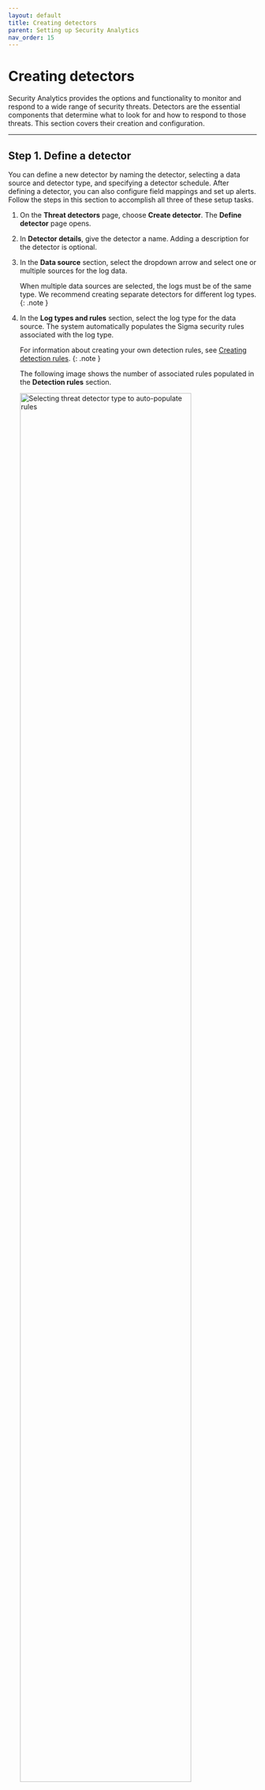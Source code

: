 ```yaml
---
layout: default
title: Creating detectors
parent: Setting up Security Analytics
nav_order: 15
---
```


# Creating detectors

Security Analytics provides the options and functionality to monitor and respond to a wide range of security threats. Detectors are the essential components that determine what to look for and how to respond to those threats. This section covers their creation and configuration. 

---
## Step 1. Define a detector

You can define a new detector by naming the detector, selecting a data source and detector type, and specifying a detector schedule. After defining a detector, you can also configure field mappings and set up alerts. Follow the steps in this section to accomplish all three of these setup tasks.

1. On the **Threat detectors** page, choose **Create detector**. The **Define detector** page opens.
1. In **Detector details**, give the detector a name. Adding a description for the detector is optional. 
1. In the **Data source** section, select the dropdown arrow and select one or multiple sources for the log data.
    
    When multiple data sources are selected, the logs must be of the same type. We recommend creating separate detectors for different log types.
    {: .note }
    
1. In the **Log types and rules** section, select the log type for the data source. The system automatically populates the Sigma security rules associated with the log type.
   
   For information about creating your own detection rules, see [Creating detection rules]({{site.url}}{{site.baseurl}}/security-analytics/usage/rules/#creating-detection-rules).
   {: .note }
   
   The following image shows the number of associated rules populated in the **Detection rules** section.

    <img src="{{site.url}}{{site.baseurl}}/images/Security/detector_rules.png" alt="Selecting threat detector type to auto-populate rules" width="85%">
    
    When you select **Network events**, **CloudTrail logs**, or **S3 access logs** as the log type, the system automatically creates a detector dashboard. The dashboard offers visualizations for the detector and can provide security-related insight into log source data. For more information about visualizations, see [Building data visualizations]({{site.url}}{{site.baseurl}}/dashboards/visualize/viz-index/).
    
    You can skip the next step for applying select rules if you are satisfied with those automatically populated by the system. Otherwise, go to the next step to select rules individually.
    {: .note }
    
1. Expand **Detection rules** to show the list of available detection rules for the selected log type. Initially, all rules are selected by default. The following image illustrates this.

    <img src="{{site.url}}{{site.baseurl}}/images/Security/select_rules.png" alt="Select or deselect rules that the detector will use for findings" width="85%">

    * Use the toggle to the left of **Rule name** to select or deselect rules.
    * Use the **Rule severity** and **Source** dropdown lists to filter the rules you want to select from. 
    * Use the **Search** bar to search for specific rules.

    To quickly select one or more known rules and dismiss others, first deselect all rules by turning off the **Rule name** toggle, then search for your target rule names and select each individually by turning its toggle on.
    {: .tip }
    
---
## Step 2. Create field mappings

The field mapping step matches field names from the detector rule with field names from the log index being used to provide data. Creating field mappings allows the system to accurately pass event data from the log to the detector and then use the data to trigger alerts.

The data source (log index), log type, and detection rules specified in the first step determine which fields are available for mapping. For example, when "Windows logs" is selected as the log type, this parameter, along with the specific detection rules, determines the list of detection field names available for the mapping. Similarly, the selected data source determines the list of log source field names that are available for the mapping.

The system uses prepackaged Sigma rules for detector creation. It can automatically map important fields for a specific log type with the corresponding fields in the Sigma rules. The field mapping step presents a view of automatically mapped fields while also providing the option to customize, change, or add new field mappings. When a detector includes customized rules, you can follow this step to manually map detector rule field names to log source field names.

Because the system has the ability to automatically map field names, this step is optional. However, the more fields that can be mapped between detector fields and log source fields, the greater the accuracy of generated findings.

#### A note on field names

If you choose to perform manual field mapping, you should be familiar with the field names in the log index and have an understanding of the data contained in those fields. If you have an understanding of the log source fields in the index, the mapping is typically a straightforward process.

Security Analytics takes advantage of prepackaged Sigma rules for security event detection. Therefore, the field names are derived from a Sigma rule field standard. To make them easier to identify, however, we have created aliases for the Sigma rule fields based on the open-source Elastic Common Schema (ECS) specification. These alias rule field names are the field names used in these steps. They appear in the **Detector field name** column of the mapping tables.

Although the ECS rule field names are largely self-explanatory, you can find predefined mappings of the Sigma rule field names to ECS rule field names, for all supported log types, in the GitHub Security Analytics repository. Navigate to the [OSMappings](https://github.com/opensearch-project/security-analytics/tree/main/src/main/resources/OSMapping) folder and select the file for the specific log type. For example, to see the Sigma rule fields that correspond to ECS rule fields for the Windows log type, select the [`windows_logtype.json` file](https://github.com/opensearch-project/security-analytics/blob/main/src/main/resources/OSMapping/windows_logtype.json). The `raw_field` value in the file represents the Sigma rule field name in the mapping.

#### Amazon Security Lake logs

[Amazon Security Lake](https://docs.aws.amazon.com/security-lake/latest/userguide/what-is-security-lake.html) converts security log and event data to the [Open Cybersecurity Schema Framework](https://docs.aws.amazon.com/security-lake/latest/userguide/open-cybersecurity-schema-framework.html) (OCSF) to normalize combined data and facilitate its management. OpenSearch supports ingestion of log data from Security Lake in the OCSF format, and Security Analytics can automatically map fields from OCSF to ECS (the default field-mapping schema).

The Security Lake log types that can be used as log sources for detector creation include CloudTrail, Route 53, and VPC Flow. Given that Route 53 is a log that captures DNS activity, its log type should be specified as **DNS logs** when [defining a detector](#step-1-define-a-detector). Furthermore, because logs such as CloudTrail can conceivably be captured in both raw format and OCSF, it's good practice to name indexes in a way that keeps these logs separate and easily identifiable. This becomes helpful when specifying an index name in any of the APIs associated with Security Analytics.

To reveal fields for a log index in either raw format or OCSF, use the [Get Mappings View]({{site.url}}{{site.baseurl}}/security-analytics/api-tools/mappings-api/#get-mappings-view) API and specify the index in the `index_name` field of the request.
{: .tip }

### Automatically mapped fields

Once you select a data source and log type, the system attempts to automatically map fields between the log and rule fields. Expand **Automatically mapped fields** to show the list of these mappings. When the field names are similar to one another, the system can successfully match the two, as shown in the following image.

<img src="{{site.url}}{{site.baseurl}}/images/Security/automatic-mappings.png" alt="Field mapping example for automatic mappings" width="85%">

Although these automatic matches are normally dependable, it's still a good idea to review the mappings in the **Automatically mapped fields** table and verify that they are correct and matched as expected. If you find a mapping that doesn't appear to be accurate, you can use the dropdown list to search for and select the correct field name. For more on matching field names, see the [Pending field mappings](#pending-field-mappings) section that follows.

### Pending field mappings

The field names that are not automatically mapped appear in the **Pending field mappings** table. In this table you can manually map rule fields to log source fields, as shown in the following image.

<img src="{{site.url}}{{site.baseurl}}/images/Security/pending-mappings.png" alt="Field mapping example for pending mappings" width="85%">

While mapping fields, consider the following:
* The **Detector field name** column lists field names based on all of the prepackaged rules associated with the selected log type.
* The **Log source field name** column includes a dropdown list for each of the detector fields. Each dropdown list contains field names extracted from the log index.
* To map a detector field name to a log source field name, use the dropdown arrow to open the list of log source fields and select the log field name from the list. To search for names in the log field list, enter text in the **Select a mapping field** box, as shown in the following image.
  
  <img src="{{site.url}}{{site.baseurl}}/images/Security/log-field.png" alt="Mapping the log field to a detector rule field" width="60%">
  
* Once the log source field name is selected and mapped to the detector field name, the icon in the **Status** column to the right changes from the alert icon to a check mark.
* Make as many matches between field names as possible to complete an accurate mapping for the detector and log source fields.

---
## Step 3. Create a detector schedule

1. In the **Detector schedule** section, set how often the detector will run. Specify a unit of time and a corresponding number to set the interval. The following image shows that the detector runs every 3 minutes.
    
    <img src="{{site.url}}{{site.baseurl}}/images/Security/detector-schedule.png" alt="Detector schedule settings to determine how often the detector runs" width="40%">
    
1. After specifying how often the detector will run, select **Next** in the lower-right corner of the screen. The **Set up alerts** page appears and displays settings for an alert trigger.

---
## Step 4. Set up alerts

The fourth step in creating a detector involves setting up alerts. Alerts are configured to create triggers that, when matched with a set of detection rule criteria, send notifications of possible security events. You can select rule names, rule severity, and tags in any combination to define a trigger. Once a trigger is defined, the alert setup lets you choose the channel on which to be notified and provides options for customizing a message for the notification.

At least one alert condition is required before a detector can begin generating findings.
{: .note }

You can also configure alerts from the **Findings** window. To see how to set up alerts from the **Findings** window, see [The findings list]({{site.url}}{{site.baseurl}}/security-analytics/usage/findings/#the-findings-list). A final option for adding additional alerts is to edit a detector and navigate to the **Alert triggers** tab, where you can edit existing alerts as well as add new ones. For details, see [Editing a detector]({{site.url}}{{site.baseurl}}/security-analytics/usage/detectors/#editing-a-detector).

To set up an alert for a detector, continue with the following steps:

1. In the **Trigger name** box, enter a name for the trigger.
1. To define rule matches for the alert, select security rules, severity levels, and tags.
    
    <img src="{{site.url}}{{site.baseurl}}/images/Security/alert_rules.png" alt="Defining an alert" width="70%">

    * Select one rule or multiple rules that will trigger the alert. Put the cursor in the **Rule names** box and type a name to search for it. To remove a rule name, select the **X** beside the name. To remove all rule names, select the **X** beside the dropdown list's down arrow.

    <img src="{{site.url}}{{site.baseurl}}/images/Security/rule_name_delete.png" alt="Deletes all selected rules" width="45%">

    * Select one or more rule severity levels as conditions for the alert.
    * Select from a list of tags to include as conditions for the alert.

1. To define a notification for the alert, assign an alert severity, select a channel for the notification, and customize a message generated for the alert.

    <img src="{{site.url}}{{site.baseurl}}/images/Security/alert_notify.png" alt="Notification settings for the alert" width="45%">

    * Assign a level of severity for the alert to give the recipient an indication of its urgency.
    * Select a channel for the notification from the **Select channel to notify** dropdown list. Examples include Slack, Chime, or email. To create a new channel, select the **Manage channels** link to the right of the field. The **Channels** page for Notifications opens in a new tab where you can edit and create new channels. For more information about notifications, see the [Notifications]({{site.url}}{{site.baseurl}}/observing-your-data/notifications/index/) documentation.
    * Expand **Show notify message** to show message preferences. The message subject and message body are populated with details about the current alert configuration. You can edit these text fields to customize the message. Beneath the message body text box, you can select **Generate message** to populate more details in the message, such as rule names, rule severity levels, and rule tags.
    * Select **Add another alert trigger** to configure an additional alert.

1. After configuring the conditions in the preceding fields, select **Next** in the lower-right corner of the screen. The **Review and create** page opens.

1. Review the specifications for the detector and select **Create detector** in the lower-right corner of the screen. The detector details for the new detector are displayed. When you navigate to the main **Threat detectors** page, the new detector appears in the list.

## Integrated Alerting plugin workflows

By default, when you create a threat detector, the system automatically creates a composite monitor and triggers workflows for the Alerting plugin. The detector's rules are converted into search queries for the Alerting plugin monitor, and the monitor executes its queries according to a schedule derived from the detector's configuration.

You can change the behavior of automatically generated composite monitors by enabling or disabling the workflow functionality with the `plugins.security_analytics.enable_workflow_usage` setting. This setting is defined using the [Cluster settings API]({{site.url}}{{site.baseurl}}/api-reference/cluster-api/cluster-settings/).

For more information about composite monitors and their workflows, see [Composite monitors]({{site.url}}{{site.baseurl}}/observing-your-data/alerting/composite-monitors/).

---
## What's next

If you are ready to view findings for the new detector, see the [Working with findings]({{site.url}}{{site.baseurl}}/security-analytics/usage/findings/) section. If you would like to import rules or set up custom rules before working with findings, see the [Working with rules]({{site.url}}{{site.baseurl}}/security-analytics/usage/rules/) section. 

